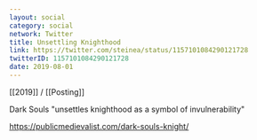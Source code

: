 ```yaml
---
layout: social
category: social
network: Twitter
title: Unsettling Knighthood
link: https://twitter.com/steinea/status/1157101084290121728
twitterID: 1157101084290121728
date: 2019-08-01
---
```


[[2019]] / [[Posting]]

Dark Souls "unsettles knighthood as a symbol of invulnerability"

<https://publicmedievalist.com/dark-souls-knight/>
